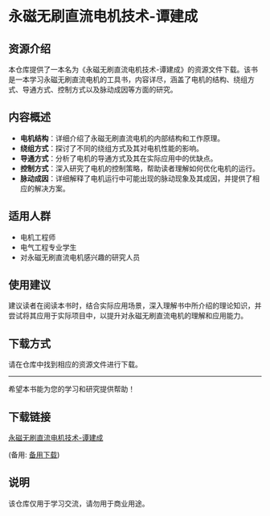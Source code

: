 # 永磁无刷直流电机技术-谭建成

## 资源介绍

本仓库提供了一本名为《永磁无刷直流电机技术-谭建成》的资源文件下载。该书是一本学习永磁无刷直流电机的工具书，内容详尽，涵盖了电机的结构、绕组方式、导通方式、控制方式以及脉动成因等方面的研究。

## 内容概述

- **电机结构**：详细介绍了永磁无刷直流电机的内部结构和工作原理。
- **绕组方式**：探讨了不同的绕组方式及其对电机性能的影响。
- **导通方式**：分析了电机的导通方式及其在实际应用中的优缺点。
- **控制方式**：深入研究了电机的控制策略，帮助读者理解如何优化电机的运行。
- **脉动成因**：详细解释了电机运行中可能出现的脉动现象及其成因，并提供了相应的解决方案。

## 适用人群

- 电机工程师
- 电气工程专业学生
- 对永磁无刷直流电机感兴趣的研究人员

## 使用建议

建议读者在阅读本书时，结合实际应用场景，深入理解书中所介绍的理论知识，并尝试将其应用于实际项目中，以提升对永磁无刷直流电机的理解和应用能力。

## 下载方式

请在仓库中找到相应的资源文件进行下载。

---

希望本书能为您的学习和研究提供帮助！

## 下载链接
[永磁无刷直流电机技术-谭建成](https://pan.quark.cn/s/e59325c1b9ea) 

(备用: [备用下载](https://pan.baidu.com/s/1H5d0xZ8FOzRDS29TBUglkA?pwd=1234))

## 说明

该仓库仅用于学习交流，请勿用于商业用途。
